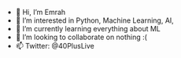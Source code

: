 - 👋 Hi, I’m Emrah
- 👀 I’m interested in Python, Machine Learning, AI, 
- 🌱 I’m currently learning everything about ML
- 💞️ I’m looking to collaborate on nothing :(
- 📫 Twitter: @40PlusLive
